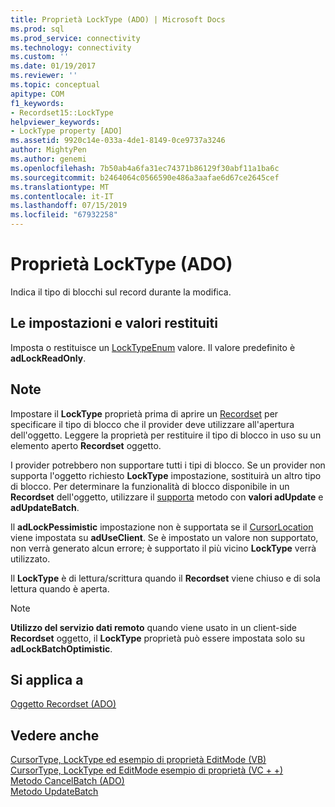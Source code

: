 ```yaml
---
title: Proprietà LockType (ADO) | Microsoft Docs
ms.prod: sql
ms.prod_service: connectivity
ms.technology: connectivity
ms.custom: ''
ms.date: 01/19/2017
ms.reviewer: ''
ms.topic: conceptual
apitype: COM
f1_keywords:
- Recordset15::LockType
helpviewer_keywords:
- LockType property [ADO]
ms.assetid: 9920c14e-033a-4de1-8149-0ce9737a3246
author: MightyPen
ms.author: genemi
ms.openlocfilehash: 7b50ab4a6fa31ec74371b86129f30abf11a1ba6c
ms.sourcegitcommit: b2464064c0566590e486a3aafae6d67ce2645cef
ms.translationtype: MT
ms.contentlocale: it-IT
ms.lasthandoff: 07/15/2019
ms.locfileid: "67932258"
---
```

# <a name="locktype-property-ado"></a>Proprietà LockType (ADO)
Indica il tipo di blocchi sul record durante la modifica.  
  
## <a name="settings-and-return-values"></a>Le impostazioni e valori restituiti  
 Imposta o restituisce un [LockTypeEnum](../../../ado/reference/ado-api/locktypeenum.md) valore. Il valore predefinito è **adLockReadOnly**.  
  
## <a name="remarks"></a>Note  
 Impostare il **LockType** proprietà prima di aprire un [Recordset](../../../ado/reference/ado-api/recordset-object-ado.md) per specificare il tipo di blocco che il provider deve utilizzare all'apertura dell'oggetto. Leggere la proprietà per restituire il tipo di blocco in uso su un elemento aperto **Recordset** oggetto.  
  
 I provider potrebbero non supportare tutti i tipi di blocco. Se un provider non supporta l'oggetto richiesto **LockType** impostazione, sostituirà un altro tipo di blocco. Per determinare la funzionalità di blocco disponibile in un **Recordset** dell'oggetto, utilizzare il [supporta](../../../ado/reference/ado-api/supports-method.md) metodo con **valori adUpdate** e **adUpdateBatch**.  
  
 Il **adLockPessimistic** impostazione non è supportata se il [CursorLocation](../../../ado/reference/ado-api/cursorlocation-property-ado.md) viene impostata su **adUseClient**. Se è impostato un valore non supportato, non verrà generato alcun errore; è supportato il più vicino **LockType** verrà utilizzato.  
  
 Il **LockType** è di lettura/scrittura quando il **Recordset** viene chiuso e di sola lettura quando è aperta.  
  
> [!NOTE]
>  **Utilizzo del servizio dati remoto** quando viene usato in un client-side **Recordset** oggetto, il **LockType** proprietà può essere impostata solo su **adLockBatchOptimistic**.  
  
## <a name="applies-to"></a>Si applica a  
 [Oggetto Recordset (ADO)](../../../ado/reference/ado-api/recordset-object-ado.md)  
  
## <a name="see-also"></a>Vedere anche  
 [CursorType, LockType ed esempio di proprietà EditMode (VB)](../../../ado/reference/ado-api/cursortype-locktype-and-editmode-properties-example-vb.md)   
 [CursorType, LockType ed EditMode esempio di proprietà (VC + +)](../../../ado/reference/ado-api/cursortype-locktype-and-editmode-properties-example-vc.md)   
 [Metodo CancelBatch (ADO)](../../../ado/reference/ado-api/cancelbatch-method-ado.md)   
 [Metodo UpdateBatch](../../../ado/reference/ado-api/updatebatch-method.md)
